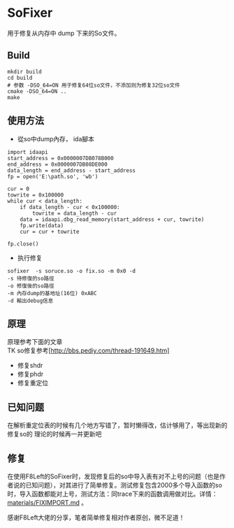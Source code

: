 # SoFixer
用于修复从内存中 dump 下来的So文件。
## Build
```shell
mkdir build
cd build
# 参数 -DSO_64=ON 用于修复64位so文件，不添加则为修复32位so文件
cmake -DSO_64=ON ..
make  
```

## 使用方法
* 從so中dump內存， ida腳本
```$cpp
import idaapi
start_address = 0x0000007DB078B000
end_address = 0x0000007DB08DE000
data_length = end_address - start_address
fp = open('E:\path.so', 'wb')

cur = 0
towrite = 0x100000
while cur < data_length:
    if data_length - cur < 0x100000:
        towrite = data_length - cur
    data = idaapi.dbg_read_memory(start_address + cur, towrite)
    fp.write(data)
    cur = cur + towrite

fp.close()
```
* 执行修复
```$cpp
sofixer  -s soruce.so -o fix.so -m 0x0 -d 
-s 待修復的so路徑
-o 修復後的so路徑
-m 內存dump的基地址(16位) 0xABC
-d 輸出debug信息
```

## 原理
原理参考下面的文章  
TK so修复参考[http://bbs.pediy.com/thread-191649.htm]

* 修复shdr
* 修复phdr
* 修复重定位

## 已知问题
在解析重定位表的时候有几个地方写错了，暂时懒得改，估计够用了，等出现新的修复so的
理论的时候再一并更新吧

## 修复

在使用F8Left的SoFixer时，发现修复后的so中导入表有对不上号的问题（也是作者说的已知问题），对其进行了简单修复。测试修复包含2000多个导入函数的so时，导入函数都能对上号，测试方法：同trace下来的函数调用做对比。详情：[materials/FIXIMPORT.md](materials/FIXIMPORT.md) 。

感谢F8Left大佬的分享，笔者简单修复相对作者原创，微不足道！

